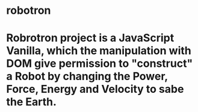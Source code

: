 # robotron
# Robrotron project is a JavaScript Vanilla, which the manipulation with DOM give permission to "construct" a Robot by changing the Power, Force, Energy and Velocity to sabe the Earth.
